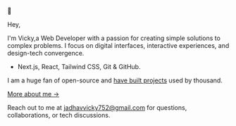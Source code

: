 🐝

Hey, 

I'm Vicky,a Web Developer with a passion for creating simple solutions to complex problems. 
I focus on digital interfaces, interactive experiences, and design-tech convergence.


* Next.js, React, Tailwind CSS, Git & GitHub.


I am a huge fan of open-source and [have built projects](https://www.gitme.live/) used by thousand.

[More about me &rarr;](https://portfolio-main-eta-five.vercel.app/)

Reach out to me at [jadhavvicky752@gmail.com](mailto:jadhavvicky752@gmail.com) for questions, collaborations, or tech discussions.
